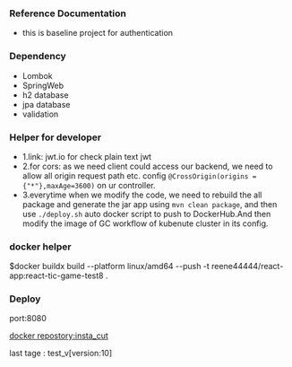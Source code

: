 ### Reference Documentation
* this is baseline project for authentication

###  Dependency

* Lombok
* SpringWeb
* h2 database
* jpa database
* validation

### Helper for developer
* 1.link: jwt.io for check plain text jwt
* 2.for cors: as we need client could access our backend, we need to allow all origin request path etc. config `@CrossOrigin(origins = {"*"},maxAge=3600)` on ur controller.
* 3.everytime when we modify the code, we need to rebuild the all package and generate the jar app using `mvn clean package`, and then use `./deploy.sh` auto docker script to push to DockerHub.And then modify the image of GC workflow of kubenute cluster in its config.

### docker helper
  $docker buildx build --platform linux/amd64 --push -t reene44444/react-app:react-tic-game-test8 .

### Deploy
port:8080

[docker repostory:insta_cut](https://hub.docker.com/repository/docker/reene44444/insta_cut/general)

last tage : test_v[version:10]



